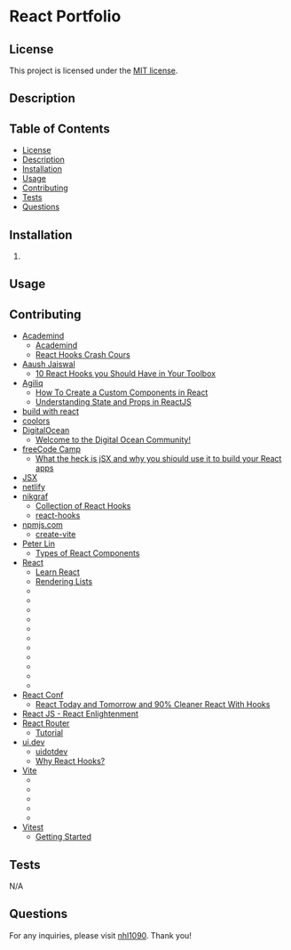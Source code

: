 # React Portfolio


## License
This project is licensed under the [MIT license](https://opensource.org/license/MIT).


## Description



## Table of Contents
- [License](#license)
- [Description](#description)
- [Installation](#installation)
- [Usage](#usage)
- [Contributing](#contributing)
- [Tests](#tests)
- [Questions](#questions)


## Installation
1. 


## Usage



## Contributing
- [Academind](https://academind.com/)
    - [Academind](https://www.youtube.com/@academind)
    - [React Hooks Crash Cours](https://www.youtube.com/watch?v=-MlNBTSg_Ww)
- [Aaush Jaiswal](https://medium.com/@aayush1408)
    - [10 React Hooks you Should Have in Your Toolbox](https://blog.bitsrc.io/10-react-custom-hooks-you-should-have-in-your-toolbox-aa27d3f5564d)
- [Agiliq](https://www.agiliq.com/)
    - [How To Create a Custom Components in React](https://www.digitalocean.com/community/tutorials/how-to-create-custom-components-in-react)
    - [Understanding State and Props in ReactJS](https://www.agiliq.com/blog/2018/05/understanding-react-state-and-props/)
- [build with react](https://buildwithreact.com/)
- [coolors](https://coolors.co/)
- [DigitalOcean](https://www.digitalocean.com/)
    - [Welcome to the Digital Ocean Community!](https://www.digitalocean.com/community)
- [freeCode Camp](https://www.freecodecamp.org/)
    - [What the heck is jSX and why you shiould use it to build your React apps](https://www.freecodecamp.org/news/what-the-heck-is-jsx-and-why-you-should-use-it-to-build-your-react-apps-1195cbd9dbc6/)
- [JSX](https://facebook.github.io/jsx/)
- [netlify](https://www.netlify.com/)
- [nikgraf](https://github.com/nikgraf)
    - [Collection of React Hooks](https://nikgraf.github.io/react-hooks/)
    - [react-hooks](https://github.com/nikgraf/react-hooks)
- [npmjs.com](https://www.npmjs.com/)
    - [create-vite](https://www.npmjs.com/package/create-vite)
- [Peter Lin](https://medium.com/@peterlin5301997)
    - [Types of React Components](https://levelup.gitconnected.com/types-of-react-components-a38ce18e35ab)
- [React](https://react.dev/)
    - [Learn React](https://react.dev/learn)
    - [Rendering Lists](https://react.dev/learn/rendering-lists)
    - [](https://react.dev/learn/conditional-rendering)
    - [](https://react.dev/reference/react#effect-hooks)
    - [](https://react.dev/reference/react#state-hooks)
    - [](https://react.dev/reference/react)
    - [](https://react.dev/learn/reacting-to-input-with-state)
    - [](https://react.dev/learn/responding-to-events)
    - [](https://react.dev/learn/passing-props-to-a-component)
    - [](https://react.dev/learn/your-first-component)
    - [](https://react.dev/learn/writing-markup-with-jsx)
    - [](https://react.dev/learn/describing-the-ui)
    - [](https://react.dev/learn/managing-state)
- [React Conf](https://www.youtube.com/@reactconf8476)
    - [React Today and Tomorrow and 90% Cleaner React With Hooks](https://www.youtube.com/watch?v=dpw9EHDh2bM)
- [React JS - React Enlightenment](https://www.reactenlightenment.com/)
- [React Router](https://reactrouter.com/en/main)
    - [Tutorial](https://reactrouter.com/en/main/start/tutorial)
- [ui.dev](https://ui.dev/)
    - [uidotdev](https://www.youtube.com/@uidotdev)
    - [Why React Hooks?](https://www.youtube.com/watch?v=eX_L39UvZes)
- [Vite](https://vite.dev/)
    - [](https://vite.dev/guide/)
    - [](https://vite.dev/guide/features.html#css)
    - [](https://vite.dev/guide/static-deploy.html#netlify-with-git)
    - [](https://vite.dev/guide/static-deploy.html#deploying-a-static-site)
    - [](https://vite.dev/guide/static-deploy.html#netlify-with-git)
- [Vitest](https://vitest.dev/)
    - [Getting Started](https://vitest.dev/guide/)


## Tests
N/A


## Questions
For any inquiries, please visit [nhl1090](https://github.com/nhl1090). Thank you!